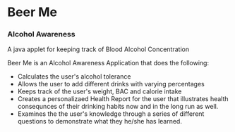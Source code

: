 # Beer Me
### Alcohol Awareness

A java applet for keeping track of Blood Alcohol Concentration 

Beer Me is an Alcohol Awareness Application that does the following:
  - Calculates the user's alcohol tolerance
  - Allows the user to add different drinks with varying percentages 
  - Keeps track of the user's weight, BAC and calorie intake
  - Creates a personalizaed Health Report for the user that illustrates health consequnces
  of their drinking habits now and in the long run as well.
  - Examines the the user's knowledge through a series of different questions to demonstrate 
  what they he/she has learned. 
  
